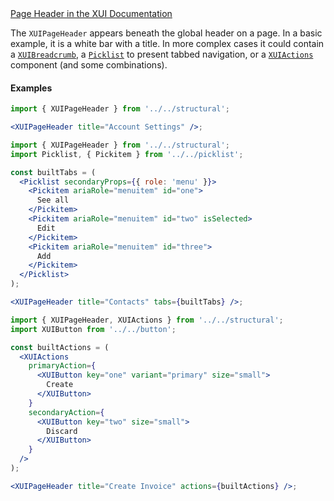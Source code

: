 <div class="xui-margin-vertical">
	<a href="../section-compounds-navigation-page-header.html" isDocLink>Page Header in the XUI Documentation</a>
</div>

The `XUIPageHeader` appears beneath the global header on a page. In a basic example, it is a white bar with a title. In more complex cases it could contain a [`XUIBreadcrumb`](#xuibreadcrumb), a [`Picklist`](#picklist) to present tabbed navigation, or a [`XUIActions`](#actions) component (and some combinations).

#### Examples

```jsx harmony
import { XUIPageHeader } from '../../structural';

<XUIPageHeader title="Account Settings" />;
```

```jsx harmony
import { XUIPageHeader } from '../../structural';
import Picklist, { Pickitem } from '../../picklist';

const builtTabs = (
  <Picklist secondaryProps={{ role: 'menu' }}>
    <Pickitem ariaRole="menuitem" id="one">
      See all
    </Pickitem>
    <Pickitem ariaRole="menuitem" id="two" isSelected>
      Edit
    </Pickitem>
    <Pickitem ariaRole="menuitem" id="three">
      Add
    </Pickitem>
  </Picklist>
);

<XUIPageHeader title="Contacts" tabs={builtTabs} />;
```

```jsx harmony
import { XUIPageHeader, XUIActions } from '../../structural';
import XUIButton from '../../button';

const builtActions = (
  <XUIActions
    primaryAction={
      <XUIButton key="one" variant="primary" size="small">
        Create
      </XUIButton>
    }
    secondaryAction={
      <XUIButton key="two" size="small">
        Discard
      </XUIButton>
    }
  />
);

<XUIPageHeader title="Create Invoice" actions={builtActions} />;
```
